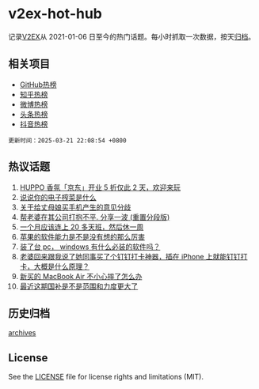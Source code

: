 # v2ex-hot-hub

 记录[V2EX](https://www.v2ex.com/)从 2021-01-06 日至今的热门话题。每小时抓取一次数据，按天[归档](archives)。
 
 ## 相关项目

- [GitHub热榜](https://github.com/snaildev/github-hot-hub)
- [知乎热榜](https://github.com/snaildev/zhihu-hot-hub)
- [微博热榜](https://github.com/snaildev/weibo-hot-hub)
- [头条热榜](https://github.com/snaildev/toutiao-hot-hub)
- [抖音热榜](https://github.com/snaildev/douyin-hot-hub)


 `更新时间：2025-03-21 22:08:54 +0800`

## 热议话题

1. [HUPPO 香氛「京东」开业 5 折仅此 2 天，欢迎来玩](https://www.v2ex.com/t/1120011)
1. [说说你的电子榨菜是什么](https://www.v2ex.com/t/1120134)
1. [关于给丈母娘买手机产生的意见分歧](https://www.v2ex.com/t/1120068)
1. [帮老婆在其公司打抱不平. 分享一波 (重置分段版)](https://www.v2ex.com/t/1119996)
1. [一个月应该连上 20 多天班，然后休一周](https://www.v2ex.com/t/1120103)
1. [苹果的软件能力是不是没有想的那么厉害](https://www.v2ex.com/t/1120021)
1. [装了台 pc， windows 有什么必装的软件吗？](https://www.v2ex.com/t/1120028)
1. [老婆回来跟我说了她同事买了个钉钉打卡神器，插在 iPhone 上就能钉钉打卡，大概是什么原理？](https://www.v2ex.com/t/1120016)
1. [新买的 MacBook Air 不小心摔了怎么办](https://www.v2ex.com/t/1119987)
1. [最近这期国补是不是范围和力度更大了](https://www.v2ex.com/t/1120053)

## 历史归档

[archives](archives)

## License

See the [LICENSE](LICENSE) file for license rights and limitations (MIT).

